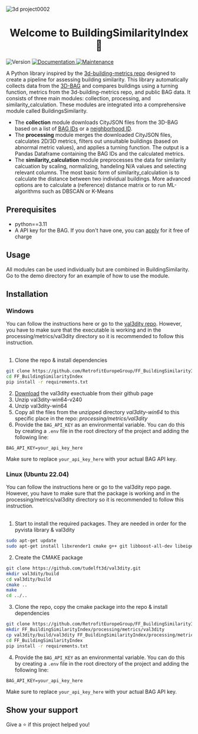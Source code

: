 ![3d project0002](https://github.com/user-attachments/assets/429e8d3f-425a-4f78-82b8-e90f867c2fdb)

<h1 align="center">Welcome to BuildingSimilarityIndex 👋</h1>
<p>
  <img alt="Version" src="https://img.shields.io/badge/version-0.0.1-blue.svg?cacheSeconds=2592000" />
  <a href="https://github.com/RetrofitEuropeGroup/FF_BuildingSimilarityIndex#readme" target="_blank">
    <img alt="Documentation" src="https://img.shields.io/badge/documentation-yes-brightgreen.svg" />
  </a>
  <a href="https://github.com/RetrofitEuropeGroup/FF_BuildingSimilarityIndex/graphs/commit-activity" target="_blank">
    <img alt="Maintenance" src="https://img.shields.io/badge/Maintained%3F-yes-green.svg" />
  </a>
</p>


A Python library inspired by the [3d-building-metrics repo](https://github.com/tudelft3d/3d-building-metrics) designed to create a pipeline for assessing building similarity. This library automatically collects data from the [3D-BAG](https://docs.3dbag.nl/en/) and compares buildings using a turning function, metrics from the 3d-building-metrics repo, and public BAG data. It consists of three main modules: collection, processing, and similarity_calculation. These modules are integrated into a comprehensive module called BuildingsSimilarity.

- The **collection** module downloads CityJSON files from the 3D-BAG based on a list of [BAG IDs](https://www.geobasisregistraties.nl/basisregistraties/adressen-en-gebouwen) or a [neighborhood ID](https://catalogus.kadaster.nl/brt/en/page/Buurt?clang=nl).
- The **processing** module merges the downloaded CityJSON files, calculates 2D/3D metrics, filters out unsuitable buildings (based on abnormal metric values), and applies a turning function. The output is a Pandas Dataframe containing the BAG IDs and the calculated metrics.
- The **similarity_calculation** module preprocesses the data for similarity calcuation by scaling, normalizing, handeling N/A values and selecting relevant columns. The most basic form of similarity_calculation is to calculate the distance between two individual buildings. More advanced options are to calculate a (reference) distance matrix or to run ML-algorithms such as DBSCAN or K-Means

## Prerequisites

- python==3.11
- A API key for the BAG. If you don't have one, you can [apply](https://www.kadaster.nl/zakelijk/producten/adressen-en-gebouwen/bag-api-individuele-bevragingen) for it free of charge

## Usage
All modules can be used individually but are combined in BuildingSimilarity. Go to the demo directory for an example of how to use the module.

## Installation

### Windows
You can follow the instructions here or go to the [val3dity repo](https://github.com/tudelft3d/val3dity). However, you have to make sure that the executable is working and in the processing/metrics/val3dity directory so it is recommended to follow this instruction. <br></br>

1. Clone the repo & install dependencies

```bash
git clone https://github.com/RetrofitEuropeGroup/FF_BuildingSimilarityIndex.git
cd FF_BuildingSimilarityIndex
pip install -r requirements.txt
```

2. [Download](https://github.com/tudelft3d/val3dity/releases/download/2.4.0/val3dity-win64-v240.zip) the val3dity exectuable from their github page
3. Unzip val3dity-win64-v240
4. Unzip val3dity-win64
5. Copy all the files from the unzipped directory <i>val3dity-win64</i> to this specific place in the repo: <i>processing/metrics/val3dity</i>
6. Provide the `BAG_API_KEY` as an environmental variable. You can do this by creating a `.env` file in the root directory of the project and adding the following line:

```
BAG_API_KEY=your_api_key_here
```

Make sure to replace `your_api_key_here` with your actual BAG API key.


### Linux (Ubuntu 22.04)
You can follow the instructions here or go to the val3dity repo page. However, you have to make sure that the package is working and in the processing/metrics/val3dity directory so it is recommended to follow this instruction. <br></br>

1. Start to install the required packages. They are needed in order for the pyvista library & val3dity
```bash
sudo apt-get update
sudo apt-get install libxrender1 cmake g++ git libboost-all-dev libeigen3-dev libgeos++-dev libcgal-dev libgl1
````


2. Create the CMAKE package
```bash
git clone https://github.com/tudelft3d/val3dity.git
mkdir val3dity/build
cd val3dity/build
cmake ..
make
cd ../..
```

3. Clone the repo, copy the cmake package into the repo & install dependencies
```bash
git clone https://github.com/RetrofitEuropeGroup/FF_BuildingSimilarityIndex.git
mkdir FF_BuildingSimilarityIndex/processing/metrics/val3dity
cp val3dity/build/val3dity FF_BuildingSimilarityIndex/processing/metrics/val3dity/val3dity
cd FF_BuildingSimilarityIndex
pip install -r requirements.txt
```


4. Provide the `BAG_API_KEY` as an environmental variable. You can do this by creating a `.env` file in the root directory of the project and adding the following line:

```
BAG_API_KEY=your_api_key_here
```

Make sure to replace `your_api_key_here` with your actual BAG API key.



## Show your support

Give a ⭐️ if this project helped you!
